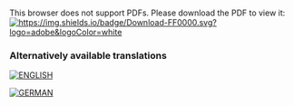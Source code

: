 <object data="https://github.com/Inf166/curriculum_vitae/raw/main/download/mai_joel_maximilian_curriculum_vitae.pdf" type="application/pdf" width="700px" height="700px">
    <embed src="https://github.com/Inf166/curriculum_vitae/raw/main/download/mai_joel_maximilian_curriculum_vitae.pdf">
        <p>This browser does not support PDFs. Please download the PDF to view it: <br>
            <a href="https://github.com/Inf166/curriculum_vitae/raw/main/download/mai_joel_maximilian_curriculum_vitae.pdf"         
               alt="https://github.com/Inf166/curriculum_vitae/raw/main/download/mai_joel_maximilian_curriculum_vitae.pdf">
                <img alt="https://img.shields.io/badge/Download-FF0000.svg?logo=adobe&logoColor=white" 
                    src="https://img.shields.io/badge/Download-FF0000.svg?logo=adobe&logoColor=white">
            </a>
        </p>
    </embed>
</object>

### Alternatively available translations

[![ENGLISH](https://img.shields.io/badge/English-%2307F.svg?style=for-the-badge&logo=GitHub&logoColor=white)](https://github.com/Inf166/curriculum_vitae/raw/languages/english/download/mai-joel_maximilian-curriculum_vitae.pdf)

[![GERMAN](https://img.shields.io/badge/German-%23FF0.svg?style=for-the-badge&logo=GitHub&logoColor=black)](https://github.com/Inf166/curriculum_vitae/raw/languages/german/download/mai-joel_maximilian-curriculum_vitae.pdf)
